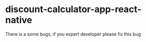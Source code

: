 # discount-calculator-app-react-native
There is a some bugs, if you expert developer please fix this bug